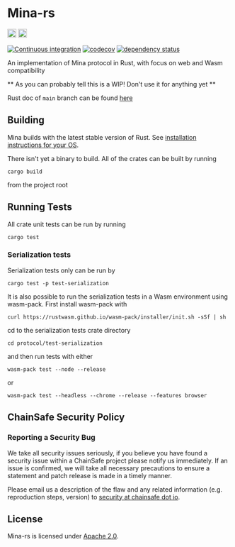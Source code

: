 # Mina-rs

[<img alt="Apache License" src="https://img.shields.io/badge/License-Apache%202.0-blue.svg?style=for-the-badge" height="20">](https://opensource.org/licenses/Apache-2.0)
[<img alt="Discord" src="https://img.shields.io/discord/593655374469660673.svg?style=for-the-badge&label=Discord&logo=discord" height="20">](https://discord.gg/Vx4uHpNM)

[![Continuous integration](https://github.com/ChainSafe/mina-rs/actions/workflows/build-and-test.yml/badge.svg?branch=main)](https://github.com/ChainSafe/mina-rs/actions/workflows/build-and-test.yml)
[![codecov](https://codecov.io/gh/ChainSafe/mina-rs/branch/main/graph/badge.svg?token=7YXISNRW48)](https://codecov.io/gh/ChainSafe/mina-rs)
[![dependency status](https://deps.rs/repo/github/ChainSafe/mina-rs/status.svg?style=flat-square)](https://deps.rs/repo/github/ChainSafe/mina-rs)

An implementation of Mina protocol in Rust, with focus on web and Wasm compatibility

** As you can probably tell this is a WIP! Don't use it for anything yet **

Rust doc of `main` branch can be found [here](https://chainsafe.github.io/mina-rs/rustdoc/)

## Building

Mina builds with the latest stable version of Rust. See [installation instructions for your OS](https://www.rust-lang.org/tools/install).

There isn't yet a binary to build. All of the crates can be built by running

```shell
cargo build
```

from the project root

## Running Tests

All crate unit tests can be run by running

```shell
cargo test
```

### Serialization tests

Serialization tests only can be run by

```shell
cargo test -p test-serialization
```

It is also possible to run the serialization tests in a Wasm environment using wasm-pack. First install wasm-pack with

```shell
curl https://rustwasm.github.io/wasm-pack/installer/init.sh -sSf | sh
```

cd to the serialization tests crate directory

```shell
cd protocol/test-serialization
```

and then run tests with either

```shell
wasm-pack test --node --release
```

or

```shell
wasm-pack test --headless --chrome --release --features browser
```

## ChainSafe Security Policy

### Reporting a Security Bug

We take all security issues seriously, if you believe you have found a security issue within a ChainSafe
project please notify us immediately. If an issue is confirmed, we will take all necessary precautions
to ensure a statement and patch release is made in a timely manner.

Please email us a description of the flaw and any related information (e.g. reproduction steps, version) to
[security at chainsafe dot io](mailto:security@chainsafe.io).

## License

Mina-rs is licensed under [Apache 2.0](https://github.com/ChainSafe/mina-rs/blob/main/LICENSE).
